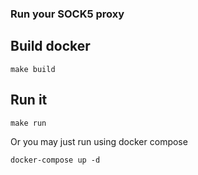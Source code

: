 ### Run your SOCK5 proxy

## Build docker
```
make build
```

## Run it
```
make run
```
Or you may just run using docker compose
```
docker-compose up -d
```
